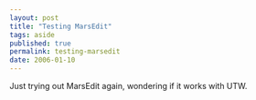 ```yaml
---
layout: post
title: "Testing MarsEdit"
tags: aside
published: true
permalink: testing-marsedit
date: 2006-01-10
---
```


Just trying out MarsEdit again, wondering if it works with UTW.
